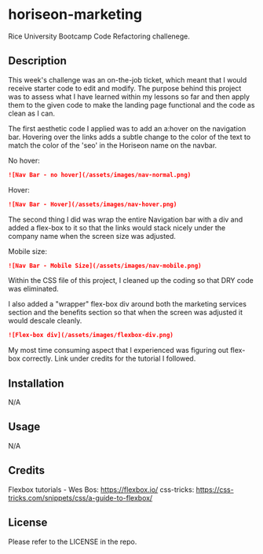 # horiseon-marketing

Rice University Bootcamp Code Refactoring challenege.

## Description

This week's challenge was an on-the-job ticket, which meant that I would receive starter code to edit and modify. The purpose behind this project was to assess what I have learned within my lessons so far and then apply them to the given code to make the landing page functional and the code as clean as I can.

The first aesthetic code I applied was to add an a:hover on the navigation bar. Hovering over the links adds a subtle change to the color of the text to match the color of the 'seo' in the Horiseon name on the navbar.

No hover:

```md
![Nav Bar - no hover](/assets/images/nav-normal.png)
```

Hover:

```md
![Nav Bar - Hover](/assets/images/nav-hover.png)
```

The second thing I did was wrap the entire Navigation bar with a div and added a flex-box to it so that the links would stack nicely under the company name when the screen size was adjusted.

Mobile size:

```md
![Nav Bar - Mobile Size](/assets/images/nav-mobile.png)
```

Within the CSS file of this project, I cleaned up the coding so that DRY code was eliminated.

I also added a "wrapper" flex-box div around both the marketing services section and the benefits section so that when the screen was adjusted it would descale cleanly.

```md
![Flex-box div](/assets/images/flexbox-div.png)
```

My most time consuming aspect that I experienced was figuring out flex-box correctly. Link under credits for the tutorial I followed.

## Installation

N/A

## Usage

N/A

## Credits

Flexbox tutorials -
Wes Bos: https://flexbox.io/
css-tricks: https://css-tricks.com/snippets/css/a-guide-to-flexbox/

## License

Please refer to the LICENSE in the repo.

